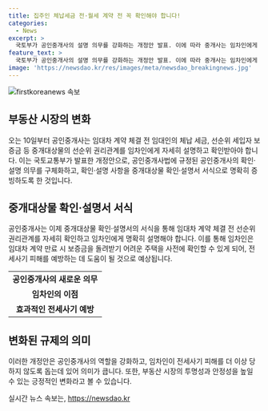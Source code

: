 ```yaml
---
title: 집주인 체납세금 전·월세 계약 전 꼭 확인해야 합니다!
categories:
  - News
excerpt: >
  국토부가 공인중개사의 설명 의무를 강화하는 개정안 발표. 이에 따라 중개사는 임차인에게 선순위 권리관계 등을 상세히 설명하고 확인 받아야 하며, 이를 확인·설명서로 명확히 증빙해야 함. 개정안으로 임차인은 보증금 반환에 어려움이 예상되는 주택을 사전에 파악할 수 있어 전세사기 피해를 예방할 수 있을 전망.
feature_text: >
  국토부가 공인중개사의 설명 의무를 강화하는 개정안 발표. 이에 따라 중개사는 임차인에게 선순위 권리관계 등을 상세히 설명하고 확인 받아야 하며, 이를 확인·설명서로 명확히 증빙해야 함. 개정안으로 임차인은 보증금 반환에 어려움이 예상되는 주택을 사전에 파악할 수 있어 전세사기 피해를 예방할 수 있을 전망.
image: 'https://newsdao.kr/res/images/meta/newsdao_breakingnews.jpg'
---
```


<p><img src="https://newsdao.kr/res/images/meta/newsdao_breakingnews.jpg" alt="firstkoreanews 속보" /></p>

<h2 data-ke-size="size26">부동산 시장의 변화</h2>

<p data-ke-size="size16">오는 10일부터 공인중개사는 임대차 계약 체결 전 임대인의 체납 세금, 선순위 세입자 보증금 등 중개대상물의 선순위 권리관계를 임차인에게 자세히 설명하고 확인받아야 합니다. 이는 국토교통부가 발표한 개정안으로, 공인중개사법에 규정된 공인중개사의 확인·설명 의무를 구체화하고, 확인·설명 사항을 중개대상물 확인·설명서 서식으로 명확히 증빙하도록 한 것입니다.</p>

<h2 data-ke-size="size26">중개대상물 확인·설명서 서식</h2>

<p data-ke-size="size16">공인중개사는 이제 중개대상물 확인·설명서의 서식을 통해 임대차 계약 체결 전 선순위 권리관계를 자세히 확인하고 임차인에게 명확히 설명해야 합니다. 이를 통해 임차인은 임대차 계약 만료 시 보증금을 돌려받기 어려운 주택을 사전에 확인할 수 있게 되어, 전세사기 피해를 예방하는 데 도움이 될 것으로 예상됩니다.</p>

<table>
  <tr>
    <td style="text-align: center; height: 17px;"><b>공인중개사의 새로운 의무</b></td>
  </tr>
  <tr>
    <td style="text-align: center; height: 17px;"><b>임차인의 이점</b></td>
  </tr>
  <tr>
    <td style="text-align: center; height: 17px;"><b>효과적인 전세사기 예방</b></td>
  </tr>
</table>

<h2 data-ke-size="size26">변화된 규제의 의미</h2>

<p data-ke-size="size16">이러한 개정안은 공인중개사의 역할을 강화하고, 임차인이 전세사기 피해를 더 이상 당하지 않도록 돕는데 있어 의미가 큽니다. 또한, 부동산 시장의 투명성과 안정성을 높일 수 있는 긍정적인 변화라고 볼 수 있습니다.</p>
실시간 뉴스 속보는, <a href="https://newsdao.kr" rel="dofollow">https://newsdao.kr</a>


